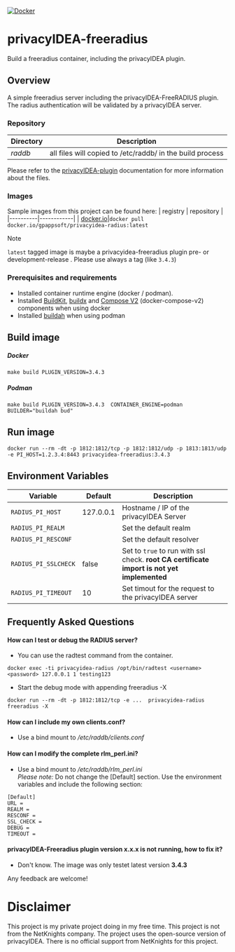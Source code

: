 [![Docker](https://github.com/gpappsoft/privacyidea-freeradius/actions/workflows/docker-publish.yml/badge.svg)](https://github.com/gpappsoft/privacyidea-freeradius/actions/workflows/docker-publish.yml)

# privacyIDEA-freeradius

Build a freeradius container, including the privacyIDEA plugin.

## Overview 

A simple freeradius server including the privacyIDEA-FreeRADIUS plugin. The radius authentication will be validated by a privacyIDEA server.

### Repository 

| Directory | Description |
|-----------|-------------|
| *raddb* | all files will copied to /etc/raddb/ in the build process|

Please refer to the  [privacyIDEA-plugin](https://privacyidea.readthedocs.io/en/latest/application_plugins/rlm_perl.html#configuration) documentation for more information about the files.

### Images
Sample images from this project can be found here: 
| registry | repository |
|----------|------------|
| [docker.io](https://hub.docker.com/r/gpappsoft/privacyidea-radius)|```docker pull docker.io/gpappsoft/privacyidea-radius:latest```

> [!Note] 
> ```latest``` tagged image is maybe a privacyidea-freeradius plugin pre- or development-release . Please use always a tag (like ```3.4.3```) 

### Prerequisites and requirements

- Installed container runtime engine (docker / podman).
- Installed [BuildKit](https://docs.docker.com/build/buildkit/), [buildx](https://github.com/docker/buildx) and [Compose V2](https://docs.docker.com/compose/install/linux/) (docker-compose-v2) components when using docker
- Installed [buildah](https://buildah.io/) when using podman
## Build image

##### Docker
```
make build PLUGIN_VERSION=3.4.3
```
##### Podman
```
make build PLUGIN_VERSION=3.4.3  CONTAINER_ENGINE=podman BUILDER="buildah bud"
```

## Run image

```
docker run --rm -dt -p 1812:1812/tcp -p 1812:1812/udp -p 1813:1813/udp -e PI_HOST=1.2.3.4:8443 privacyidea-freeradius:3.4.3
```
## Environment Variables

| Variable | Default | Description
|-----|---------|-------------
```RADIUS_PI_HOST``` |127.0.0.1| Hostname / IP of the privacyIDEA Server
```RADIUS_PI_REALM```|| Set the default realm
```RADIUS_PI_RESCONF``` || Set the default resolver
```RADIUS_PI_SSLCHECK```| false | Set to ```true``` to run with ssl check. **root CA certificate import is not yet implemented**
```RADIUS_PI_TIMEOUT```|10| Set timout for the request to the privacyIDEA server


## Frequently Asked Questions

#### How can I test or debug the RADIUS server?
- You can use the radtest command from the container.
```
docker exec -ti privacyidea-radius /opt/bin/radtest <username> <password> 127.0.0.1 1 testing123
```
- Start the debug mode with appending freeradius -X 
```
docker run --rm -dt -p 1812:1812/tcp -e ...  privacyidea-radius freeradius -X
```

#### How can I include my own clients.conf?
- Use a bind mount to */etc/raddb/clients.conf*

#### How can I modify the complete rlm_perl.ini?
- Use a bind mount to */etc/raddb/rlm_perl.ini*\
*Please note:* Do not change the [Default] section. Use the environment variables and include the following section:

```
[Default]
URL =
REALM =
RESCONF =
SSL_CHECK =
DEBUG =
TIMEOUT =
```
#### privacyIDEA-Freeradius plugin version x.x.x is not running, how to fix it?

- Don't know. The image was only testet latest version **3.4.3**

Any feedback are welcome! 

# Disclaimer

This project is my private project doing in my free time. This project is not from the NetKnights company. The project uses the open-source version of privacyIDEA. There is no official support from NetKnights for this project.
   
   
